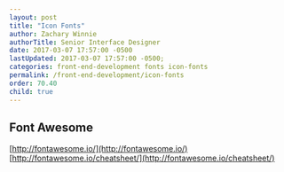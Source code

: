 ```yaml
---
layout: post
title: "Icon Fonts"
author: Zachary Winnie
authorTitle: Senior Interface Designer
date: 2017-03-07 17:57:00 -0500
lastUpdated: 2017-03-07 17:57:00 -0500;
categories: front-end-development fonts icon-fonts
permalink: /front-end-development/icon-fonts
order: 70.40
child: true
---
```

## Font Awesome 
[http://fontawesome.io/](http://fontawesome.io/)
[http://fontawesome.io/cheatsheet/](http://fontawesome.io/cheatsheet/)